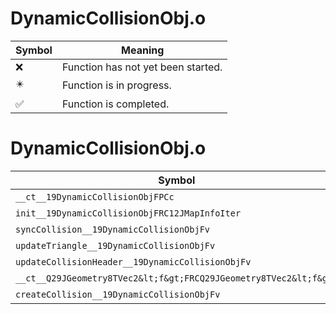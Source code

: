 # DynamicCollisionObj.o
| Symbol | Meaning 
| ------------- | ------------- 
| :x: | Function has not yet been started. 
| :eight_pointed_black_star: | Function is in progress. 
| :white_check_mark: | Function is completed. 


# DynamicCollisionObj.o
| Symbol | Decompiled? |
| ------------- | ------------- |
| `__ct__19DynamicCollisionObjFPCc` | :white_check_mark: |
| `init__19DynamicCollisionObjFRC12JMapInfoIter` | :white_check_mark: |
| `syncCollision__19DynamicCollisionObjFv` | :white_check_mark: |
| `updateTriangle__19DynamicCollisionObjFv` | :x: |
| `updateCollisionHeader__19DynamicCollisionObjFv` | :x: |
| `__ct__Q29JGeometry8TVec2&lt;f&gt;FRCQ29JGeometry8TVec2&lt;f&gt;` | :x: |
| `createCollision__19DynamicCollisionObjFv` | :x: |
